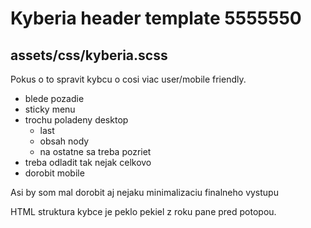 # Kyberia header template 5555550

## assets/css/kyberia.scss

Pokus o to spravit kybcu o cosi viac user/mobile friendly.

- blede pozadie
- sticky menu
- trochu poladeny desktop
  - last
  - obsah nody
  - na ostatne sa treba pozriet
- treba odladit tak nejak celkovo
- dorobit mobile

Asi by som mal dorobit aj nejaku minimalizaciu finalneho vystupu

HTML struktura kybce je peklo pekiel z roku pane pred potopou.
